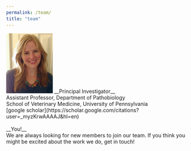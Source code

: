 ```yaml
---
permalink: /team/
title: "team"
---
```

<left>
<img src="/assets/images/Louise-Moncla-headshot.jpeg" width="25%">
</left>
__Principal Investigator__<br/>
Assistant Professor, Department of Pathobiology<br/>
School of Veterinary Medicine, University of Pennsylvania<br/>
[google scholar](https://scholar.google.com/citations?user=_myzKrwAAAAJ&hl=en)

<center>
<img src="">
</center>
__You!__<br/>
We are always looking for new members to join our team. If you think you might be excited about the work we do, get in touch! 
